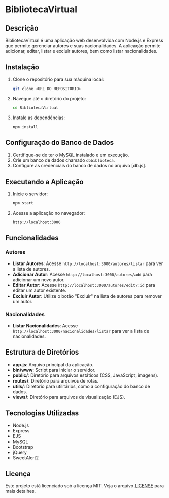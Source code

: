 # BibliotecaVirtual

## Descrição

BibliotecaVirtual é uma aplicação web desenvolvida com Node.js e Express que permite gerenciar autores e suas nacionalidades. A aplicação permite adicionar, editar, listar e excluir autores, bem como listar nacionalidades.

## Instalação

1. Clone o repositório para sua máquina local:
    ```sh
    git clone <URL_DO_REPOSITORIO>
    ```

2. Navegue até o diretório do projeto:
    ```sh
    cd BibliotecaVirtual
    ```

3. Instale as dependências:
    ```sh
    npm install
    ```

## Configuração do Banco de Dados

1. Certifique-se de ter o MySQL instalado e em execução.
2. Crie um banco de dados chamado `dbbiblioteca`.
3. Configure as credenciais do banco de dados no arquivo [db.js].

## Executando a Aplicação

1. Inicie o servidor:
    ```sh
    npm start
    ```

2. Acesse a aplicação no navegador:
    ```
    http://localhost:3000
    ```

## Funcionalidades

### Autores

- **Listar Autores**: Acesse `http://localhost:3000/autores/listar` para ver a lista de autores.
- **Adicionar Autor**: Acesse `http://localhost:3000/autores/add` para adicionar um novo autor.
- **Editar Autor**: Acesse `http://localhost:3000/autores/edit/:id` para editar um autor existente.
- **Excluir Autor**: Utilize o botão "Excluir" na lista de autores para remover um autor.

### Nacionalidades

- **Listar Nacionalidades**: Acesse `http://localhost:3000/nacionalidades/listar` para ver a lista de nacionalidades.

## Estrutura de Diretórios

- **app.js**: Arquivo principal da aplicação.
- **bin/www**: Script para iniciar o servidor.
- **public/**: Diretório para arquivos estáticos (CSS, JavaScript, imagens).
- **routes/**: Diretório para arquivos de rotas.
- **utils/**: Diretório para utilitários, como a configuração do banco de dados.
- **views/**: Diretório para arquivos de visualização (EJS).

## Tecnologias Utilizadas

- Node.js
- Express
- EJS
- MySQL
- Bootstrap
- jQuery
- SweetAlert2


## Licença

Este projeto está licenciado sob a licença MIT. Veja o arquivo [LICENSE](LICENSE) para mais detalhes.


